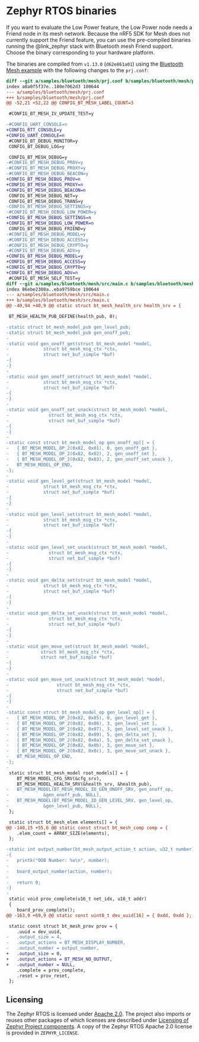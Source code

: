 # Zephyr RTOS binaries

If you want to evaluate the Low Power feature, the Low Power node needs a Friend node in its mesh
network. Because the nRF5 SDK for Mesh does not currently support the Friend feature, you can use the pre-compiled
binaries running the @link_zephyr stack with Bluetooth mesh Friend support. Choose the binary corresponding to your
hardware platform.

The binaries are compiled from `v1.13.0` (`d62e861a01`) using the
<a href="https://github.com/zephyrproject-rtos/zephyr/tree/zephyr-v1.13.0/samples/bluetooth/mesh" target="_blank">
Bluetooth Mesh example</a> with the following changes to the `prj.conf`:

```diff
diff --git a/samples/bluetooth/mesh/prj.conf b/samples/bluetooth/mesh/prj.conf
index a8a0f5f37e..180e7062d3 100644
--- a/samples/bluetooth/mesh/prj.conf
+++ b/samples/bluetooth/mesh/prj.conf
@@ -52,21 +52,22 @@ CONFIG_BT_MESH_LABEL_COUNT=3

 #CONFIG_BT_MESH_IV_UPDATE_TEST=y

-#CONFIG_UART_CONSOLE=n
+CONFIG_RTT_CONSOLE=y
+CONFIG_UART_CONSOLE=n
 #CONFIG_BT_DEBUG_MONITOR=y
 CONFIG_BT_DEBUG_LOG=y

 CONFIG_BT_MESH_DEBUG=y
-#CONFIG_BT_MESH_DEBUG_PROV=y
-#CONFIG_BT_MESH_DEBUG_PROXY=y
-#CONFIG_BT_MESH_DEBUG_BEACON=y
+CONFIG_BT_MESH_DEBUG_PROV=n
+CONFIG_BT_MESH_DEBUG_PROXY=n
+CONFIG_BT_MESH_DEBUG_BEACON=n
 CONFIG_BT_MESH_DEBUG_NET=y
 CONFIG_BT_MESH_DEBUG_TRANS=y
-CONFIG_BT_MESH_DEBUG_SETTINGS=y
-#CONFIG_BT_MESH_DEBUG_LOW_POWER=y
+CONFIG_BT_MESH_DEBUG_SETTINGS=n
+CONFIG_BT_MESH_DEBUG_LOW_POWER=n
 CONFIG_BT_MESH_DEBUG_FRIEND=y
-#CONFIG_BT_MESH_DEBUG_MODEL=y
-#CONFIG_BT_MESH_DEBUG_ACCESS=y
-#CONFIG_BT_MESH_DEBUG_CRYPTO=y
-#CONFIG_BT_MESH_DEBUG_ADV=y
+CONFIG_BT_MESH_DEBUG_MODEL=y
+CONFIG_BT_MESH_DEBUG_ACCESS=y
+CONFIG_BT_MESH_DEBUG_CRYPTO=y
+CONFIG_BT_MESH_DEBUG_ADV=n
 #CONFIG_BT_MESH_SELF_TEST=y
diff --git a/samples/bluetooth/mesh/src/main.c b/samples/bluetooth/mesh/src/main.c
index 86ebe2300a..eba9759bce 100644
--- a/samples/bluetooth/mesh/src/main.c
+++ b/samples/bluetooth/mesh/src/main.c
@@ -40,94 +40,9 @@ static struct bt_mesh_health_srv health_srv = {

 BT_MESH_HEALTH_PUB_DEFINE(health_pub, 0);

-static struct bt_mesh_model_pub gen_level_pub;
-static struct bt_mesh_model_pub gen_onoff_pub;
-
-static void gen_onoff_get(struct bt_mesh_model *model,
-			  struct bt_mesh_msg_ctx *ctx,
-			  struct net_buf_simple *buf)
-{
-}
-
-static void gen_onoff_set(struct bt_mesh_model *model,
-			  struct bt_mesh_msg_ctx *ctx,
-			  struct net_buf_simple *buf)
-{
-}
-
-static void gen_onoff_set_unack(struct bt_mesh_model *model,
-				struct bt_mesh_msg_ctx *ctx,
-				struct net_buf_simple *buf)
-{
-}
-
-static const struct bt_mesh_model_op gen_onoff_op[] = {
-	{ BT_MESH_MODEL_OP_2(0x82, 0x01), 0, gen_onoff_get },
-	{ BT_MESH_MODEL_OP_2(0x82, 0x02), 2, gen_onoff_set },
-	{ BT_MESH_MODEL_OP_2(0x82, 0x03), 2, gen_onoff_set_unack },
-	BT_MESH_MODEL_OP_END,
-};
-
-static void gen_level_get(struct bt_mesh_model *model,
-			  struct bt_mesh_msg_ctx *ctx,
-			  struct net_buf_simple *buf)
-{
-}
-
-static void gen_level_set(struct bt_mesh_model *model,
-			  struct bt_mesh_msg_ctx *ctx,
-			  struct net_buf_simple *buf)
-{
-}
-
-static void gen_level_set_unack(struct bt_mesh_model *model,
-				struct bt_mesh_msg_ctx *ctx,
-				struct net_buf_simple *buf)
-{
-}
-
-static void gen_delta_set(struct bt_mesh_model *model,
-			  struct bt_mesh_msg_ctx *ctx,
-			  struct net_buf_simple *buf)
-{
-}
-
-static void gen_delta_set_unack(struct bt_mesh_model *model,
-				struct bt_mesh_msg_ctx *ctx,
-				struct net_buf_simple *buf)
-{
-}
-
-static void gen_move_set(struct bt_mesh_model *model,
-			 struct bt_mesh_msg_ctx *ctx,
-			 struct net_buf_simple *buf)
-{
-}
-
-static void gen_move_set_unack(struct bt_mesh_model *model,
-			       struct bt_mesh_msg_ctx *ctx,
-			       struct net_buf_simple *buf)
-{
-}
-
-static const struct bt_mesh_model_op gen_level_op[] = {
-	{ BT_MESH_MODEL_OP_2(0x82, 0x05), 0, gen_level_get },
-	{ BT_MESH_MODEL_OP_2(0x82, 0x06), 3, gen_level_set },
-	{ BT_MESH_MODEL_OP_2(0x82, 0x07), 3, gen_level_set_unack },
-	{ BT_MESH_MODEL_OP_2(0x82, 0x09), 5, gen_delta_set },
-	{ BT_MESH_MODEL_OP_2(0x82, 0x0a), 5, gen_delta_set_unack },
-	{ BT_MESH_MODEL_OP_2(0x82, 0x0b), 3, gen_move_set },
-	{ BT_MESH_MODEL_OP_2(0x82, 0x0c), 3, gen_move_set_unack },
-	BT_MESH_MODEL_OP_END,
-};
-
 static struct bt_mesh_model root_models[] = {
 	BT_MESH_MODEL_CFG_SRV(&cfg_srv),
 	BT_MESH_MODEL_HEALTH_SRV(&health_srv, &health_pub),
-	BT_MESH_MODEL(BT_MESH_MODEL_ID_GEN_ONOFF_SRV, gen_onoff_op,
-		      &gen_onoff_pub, NULL),
-	BT_MESH_MODEL(BT_MESH_MODEL_ID_GEN_LEVEL_SRV, gen_level_op,
-		      &gen_level_pub, NULL),
 };

 static struct bt_mesh_elem elements[] = {
@@ -140,15 +55,6 @@ static const struct bt_mesh_comp comp = {
 	.elem_count = ARRAY_SIZE(elements),
 };

-static int output_number(bt_mesh_output_action_t action, u32_t number)
-{
-	printk("OOB Number: %u\n", number);
-
-	board_output_number(action, number);
-
-	return 0;
-}
-
 static void prov_complete(u16_t net_idx, u16_t addr)
 {
 	board_prov_complete();
@@ -163,9 +69,9 @@ static const uint8_t dev_uuid[16] = { 0xdd, 0xdd };

 static const struct bt_mesh_prov prov = {
 	.uuid = dev_uuid,
-	.output_size = 4,
-	.output_actions = BT_MESH_DISPLAY_NUMBER,
-	.output_number = output_number,
+	.output_size = 0,
+	.output_actions = BT_MESH_NO_OUTPUT,
+	.output_number = NULL,
 	.complete = prov_complete,
 	.reset = prov_reset,
 };
```

## Licensing

The Zephyr RTOS is licensed under
<a href="https://github.com/zephyrproject-rtos/zephyr/blob/master/LICENSE" target="_blank">Apache 2.0</a>.
The project also imports or reuses other packages of which licenses are described under
<a href="https://docs.zephyrproject.org/latest/LICENSING.html" target="_blank">
Licensing of Zephyr Project components</a>. A copy of the Zephyr RTOS Apache 2.0 license
is provided in `ZEPHYR_LICENSE`.
